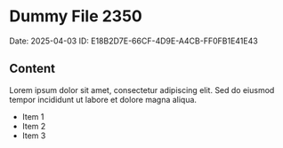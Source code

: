 # Dummy File 2350

Date: 2025-04-03
ID: E18B2D7E-66CF-4D9E-A4CB-FF0FB1E41E43

## Content

Lorem ipsum dolor sit amet, consectetur adipiscing elit.
Sed do eiusmod tempor incididunt ut labore et dolore magna aliqua.

* Item 1
* Item 2
* Item 3

